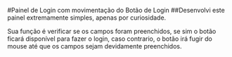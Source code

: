 #Painel de Login com movimentação do Botão de Login
##Desenvolvi este painel extremamente simples, apenas por curiosidade. 

Sua função é verificar se os campos foram preenchidos, se sim o botão ficará disponível para fazer o login, caso contrario, o botão irá fugir do mouse até que os campos sejam devidamente preenchidos.